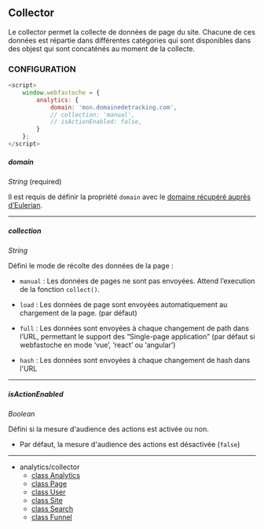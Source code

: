 ## Collector

Le collector permet la collecte de données de page du site.
Chacune de ces données est répartie dans différentes catégories qui sont disponibles dans des objest qui sont concaténés au moment de la collecte.

### CONFIGURATION

```javascript
<script>
    window.webfastoche = {
        analytics: {
            domain: 'mon.domainedetracking.com',
            // collection: 'manual',
            // isActionEnabled: false,  
        }
    };
</script>
```

##### domain

_String_ (required)

Il est requis de définir la propriété `domain` avec le [domaine récupéré auprès d’Eulerian](https://eulerian.wiki/doku.php?id=fr:quickonboarding:installation:domain_implementation).

* * *

##### collection

_String_

Défini le mode de récolte des données de la page :

* `manual` : Les données de pages ne sont pas envoyées. Attend l’execution de la fonction `collect()`.

* `load` : Les données de page sont envoyées automatiquement au chargement de la page. (par défaut)

* `full` : Les données sont envoyées à chaque changement de path dans l’URL, permettant le support des “Single-page
  application” (par défaut si webfastoche en mode ‘vue’, ‘react’ ou ‘angular’)

* `hash` : Les données sont envoyées à chaque changement de hash dans l'URL

* * *

##### isActionEnabled

_Boolean_

Défini si la mesure d'audience des actions est activée ou non.

* Par défaut, la mesure d'audience des actions est désactivée (`false`)

* * *


- analytics/collector
  - [class Analytics](collector/analytics.md)
  - [class Page](collector/page.md)
  - [class User](collector/user.md)
  - [class Site](collector/site.md)
  - [class Search](collector/search.md)
  - [class Funnel](collector/funnel.md)
